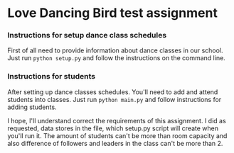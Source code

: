 # Love Dancing Bird test assignment

### Instructions for setup dance class schedules

First of all need to provide information about dance classes in our school. Just run
`python setup.py` and follow the instructions on the command line.

### Instructions for students

After setting up dance classes schedules. You'll need to add and attend students into classes.
Just run `python main.py` and follow instructions for adding students.

I hope, I'll understand correct the requirements of this assignment. I did as requested,
data stores in the file, which setup.py script will create when you'll run it. The amount
of students can't be more than room capacity and also difference of followers and leaders in the
class can't be more than 2.
